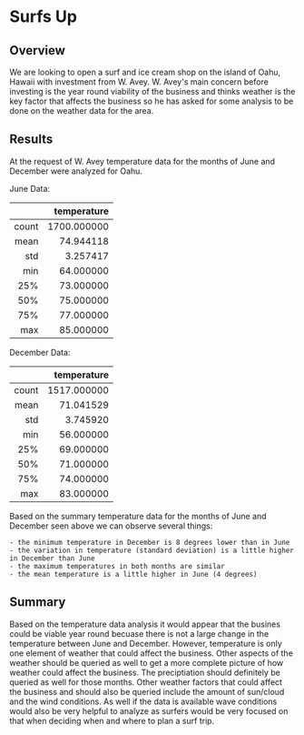 # Surfs Up

## Overview

We are looking to open a surf and ice cream shop on the island of Oahu, Hawaii with investment from W. Avey.  W. Avey's main concern before investing is the year round viability of the business and thinks weather is the key factor that affects the business so he has asked for some analysis to be done on the weather data for the area.  

## Results

At the request of W. Avey temperature data for the months of June and December were analyzed for Oahu.  

June Data:

|       | temperature |
|------:|------------:|
| count | 1700.000000 |
|  mean |   74.944118 |
|   std |    3.257417 |
|   min |   64.000000 |
|   25% |   73.000000 |
|   50% |   75.000000 |
|   75% |   77.000000 |
|   max |   85.000000 |

December Data:

|       | temperature |
|------:|------------:|
| count | 1517.000000 |
|  mean |   71.041529 |
|   std |    3.745920 |
|   min |   56.000000 |
|   25% |   69.000000 |
|   50% |   71.000000 |
|   75% |   74.000000 |
|   max |   83.000000 |

Based on the summary temperature data for the months of June and December seen above we can observe several things:

    - the minimum temperature in December is 8 degrees lower than in June
    - the variation in temperature (standard deviation) is a little higher in December than June
    - the maximum temperatures in both months are similar
    - the mean temperature is a little higher in June (4 degrees)


## Summary

Based on the temperature data analysis it would appear that the busines could be viable year round becuase there is not a large change in the temperature between June and December.  However, temperature is only one element of weather that could affect the business.  Other aspects of the weather should be queried as well to get a more complete picture of how weather could affect the business.  The preciptiation should definitely be queried as well for those months.  Other weather factors that could affect the business and should also be queried include the amount of sun/cloud and the wind conditions.  As well if the data is available wave conditions would also be very helpful to analyze as surfers would be very focused on that when deciding when and where to plan a surf trip.  

